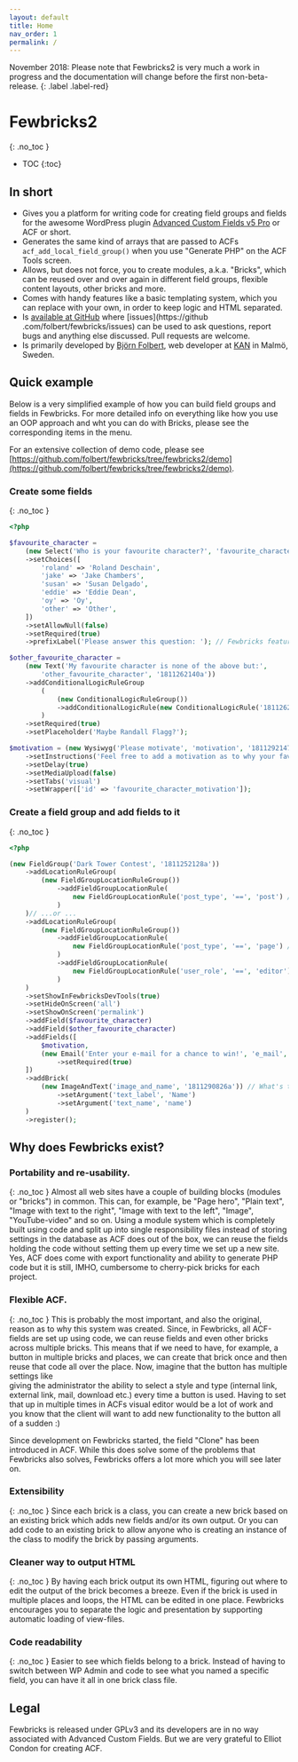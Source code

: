 ```yaml
---
layout: default
title: Home 
nav_order: 1
permalink: /
---
```


November 2018: Please note that Fewbricks2 is very much a work in progress and the documentation will change before the 
first non-beta-release.
{: .label .label-red}

# Fewbricks2
{: .no_toc }

- TOC
{:toc}

## In short
- Gives you a platform for writing code for creating field groups and fields for the awesome WordPress plugin [Advanced 
Custom Fields 
v5 Pro](http://www.advancedcustomfields.com/) or ACF or short.
- Generates the same kind of arrays that are passed to ACFs `acf_add_local_field_group()` when you use "Generate PHP"
 on the ACF Tools screen.
- Allows, but does not force, you to create modules, a.k.a. "Bricks", which can be reused over and over again in 
different field groups, flexible content layouts, other bricks and more.
- Comes with handy features like a basic templating system, which you can replace with your own, in order to keep 
logic and HTML separated.
- Is [available at GitHub](https://github.com/folbert/fewbricks) where [issues](https://github
.com/folbert/fewbricks/issues) can be used to ask questions, report bugs and anything else discussed. Pull requests are welcome.
- Is primarily developed by [Björn Folbert](https://folbert.com), web developer at [KAN](https://kan.se) in Malmö, 
Sweden.

## Quick example
Below is a very simplified example of how you can build field groups and fields in Fewbricks. For more detailed info on 
everything like how you use an OOP approach and wht you can do with Bricks, please see the corresponding items in the 
menu.

For an extensive collection of demo code, please see
[https://github.com/folbert/fewbricks/tree/fewbricks2/demo](https://github.com/folbert/fewbricks/tree/fewbricks2/demo).

### Create some fields
{: .no_toc }


```php
<?php

$favourite_character =
    (new Select('Who is your favourite character?', 'favourite_character', '1811262140b'))
    ->setChoices([
        'roland' => 'Roland Deschain',
        'jake' => 'Jake Chambers',
        'susan' => 'Susan Delgado',
        'eddie' => 'Eddie Dean',
        'oy' => 'Oy',
        'other' => 'Other',
    ])
    ->setAllowNull(false)
    ->setRequired(true)
    ->prefixLabel('Please answer this question: '); // Fewbricks feature

$other_favourite_character =
    (new Text('My favourite character is none of the above but:',
        'other_favourite_character', '1811262140a'))
    ->addConditionalLogicRuleGroup
        (
            (new ConditionalLogicRuleGroup())
            ->addConditionalLogicRule(new ConditionalLogicRule('1811262140b', '==', 'other'))
        )
    ->setRequired(true)
    ->setPlaceholder('Maybe Randall Flagg?');

$motivation = (new Wysiwyg('Please motivate', 'motivation', '1811292147a'))
    ->setInstructions('Feel free to add a motivation as to why your favourite characters is the one you stated above.')
    ->setDelay(true)
    ->setMediaUpload(false)
    ->setTabs('visual')
    ->setWrapper(['id' => 'favourite_character_motivation']);
```

### Create a field group and add fields to it
{: .no_toc }

```php
<?php

(new FieldGroup('Dark Tower Contest', '1811252128a'))
    ->addLocationRuleGroup(
        (new FieldGroupLocationRuleGroup())
            ->addFieldGroupLocationRule(
                new FieldGroupLocationRule('post_type', '==', 'post') // When editing a post)
            )
    )// ...or ...
    ->addLocationRuleGroup(
        (new FieldGroupLocationRuleGroup())
            ->addFieldGroupLocationRule(
                new FieldGroupLocationRule('post_type', '==', 'page') // When editing a page
            )
            ->addFieldGroupLocationRule(
                new FieldGroupLocationRule('user_role', '==', 'editor') // And the user is an editor
            )
    )
    ->setShowInFewbricksDevTools(true)
    ->setHideOnScreen('all')
    ->setShowOnScreen('permalink')
    ->addField($favourite_character)
    ->addField($other_favourite_character)
    ->addFields([
        $motivation,
        (new Email('Enter your e-mail for a chance to win!', 'e_mail', '1811281100a'))
            ->setRequired(true)
    ])
    ->addBrick(
        (new ImageAndText('image_and_name', '1811290826a')) // What's this now? Read on to find out!
            ->setArgument('text_label', 'Name')
            ->setArgument('text_name', 'name')
    )
    ->register();

```

## Why does Fewbricks exist?
 
### Portability and re-usability.
{: .no_toc }
Almost all web sites have a couple of building blocks (modules or "bricks") in common. This can, for example, be 
"Page hero", "Plain text", "Image with text to the right", "Image with text to the left", "Image", "YouTube-video"
and so on. Using a module system which is completely built using code and split up into single responsibility files
instead of storing settings in the database as ACF does out of the box, we can reuse the fields holding the code
without setting them up every time we set up a new site. Yes, ACF does come with export functionality and ability to
generate PHP code but it is still, IMHO, cumbersome to cherry-pick bricks for each project.
 
### Flexible ACF.
{: .no_toc }
This is probably the most important, and also the original, reason as to why this system was created. 
Since, in Fewbricks, all ACF-fields are set up using code, we can reuse fields and even other bricks across multiple 
bricks. This means that if we need to have, for example, a button in multiple bricks and places, we can create that 
brick once and then reuse that code all over the place. Now, imagine that the button has multiple settings like  
giving the administrator the ability to select a style and type (internal link, external link, mail, 
download etc.) every time a button is used. Having to set that up in multiple times in ACFs visual editor would be a 
lot of work and you know that the client will want to add new functionality to the button all of a sudden :)

Since development on Fewbricks started, the field "Clone" has been introduced in ACF. While this does solve some of 
the problems that Fewbricks also solves, Fewbricks offers a lot more which you will see later on.

### Extensibility
{: .no_toc }
Since each brick is a class, you can create a new brick based on an existing brick which adds new 
fields and/or its own output. Or you can add code to an existing brick to allow anyone who is creating an instance of
 the class to modify the brick by passing arguments.

### Cleaner way to output HTML
{: .no_toc }
By having each brick output its own HTML, figuring out where to edit the output of the brick becomes a breeze. Even if
 the brick is used in multiple places and loops, the HTML can be edited in one place. Fewbricks encourages you to 
 separate the logic and presentation by supporting automatic loading of view-files.

### Code readability
{: .no_toc }
Easier to see which fields belong to a brick. Instead of having to switch between WP Admin and code to see what you 
named a specific field, you can have it all in one brick class file.

## Legal
Fewbricks is released under GPLv3 and its developers are in no way associated with Advanced Custom Fields. But we are
very grateful to Elliot Condon for creating ACF.
